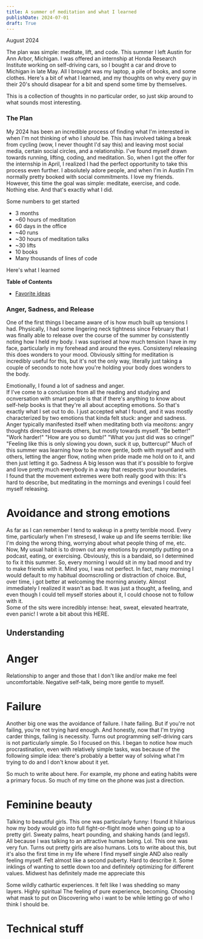 ```yaml
---
title: A summer of meditation and what I learned
publishDate: 2024-07-01
draft: True
---
```


August 2024

The plan was simple: meditate, lift, and code. 
This summer I left Austin for Ann Arbor, Michigan. 
I was offered an internship at Honda Research Institute working on self-driving cars, so I bought a car and drove to Michigan in late May.
All I brought was my laptop, a pile of books, and some clothes. 
Here's a bit of what I learned, and my thoughts on why every guy in their 20's should disapear for a bit and spend some time by themselves.

This is a collection of thoughts in no particular order, so just skip around to what sounds most interesting. 

### The Plan

My 2024 has been an incredible process of finding what I'm interested in when I'm not thinking of who I *should* be. 
This has involved taking a break from cycling (wow, I never thought I'd say this) and leaving most social media, certain social circles, and a relationship. 
I've found myself drawn towards running, lifting, coding, and meditation.
So, when I got the offer for the internship in April, I realized I had the perfect opportunity to take this process even further. 
I absolutely adore people, and when I'm in Austin I'm normally pretty booked with social commitments. 
I love my friends. 
However, this time the goal was simple: meditate, exercise, and code. 
Nothing else.
And that's exactly what I did. 

Some numbers to get started
- 3 months 
- ~60 hours of meditation
- 60 days in the office
- ~40 runs
- ~30 hours of meditation talks
- ~30 lifts
- 10 books
- Many thousands of lines of code

Here's what I learned 

**Table of Contents**
- [Favorite ideas](#favorite-ideas)


### Anger, Sadness, and Release
One of the first things I became aware of is how much built up tensions I had. 
Physically, I had some lingering neck tightness since February that I was finally able to release over the course of the summer by consistently noting how I held my body. 
I was suprised at how much tension I have in my face, particularly in my forehead and around the eyes. 
Consistenyl releasing this does wonders to your mood. 
Obviously sitting for meditation is incredibly useful for this, but it's not the only way, literally just taking a couple of seconds to note how you're holding your body does wonders to the body.  

Emotionally, I found a lot of sadness and anger.  
If I've come to a conclusion from all the reading and studying and ocnversation with smart people is that if there's anything to know about self-help books is that they're all about accepting emotions. 
So that's exactly what I set out to do.
I just accepted what I found, and it was mostly characterized by two emotions that kinda felt stuck: anger and sadness. 
Anger typically manifested itself when meditating both via meoitons: angry thoughts directed towards others, but mostly towards myself. 
"Be better!" "Work harder!" "How are you so dumb!" "What you just did was so cringe!" "Feeling like this is only slowing you down, suck it up, buttercup!"
Much of this summer was learning how to be more gentle, both with myself and with others, letting the anger flow, noting when pride made me hold on to it, and then just letting it go.
Sadness 
A big lesson was that it's possible to forgive and love pretty much everybody in a way that respects your boundaries.  
I found that the movement extremes were both really good with this: 
It's hard to describe, but meditating in the mornings and evenings I could feel myself releasing. 

# Avoidance and strong emotions
As far as I can remember I tend to wakeup in a pretty terrible mood. 
Every time, particularly when I'm stresesd, I wake up and life seems terrible: like I'm doing the wrong thing, worrying about what people thing of me, etc.
Now, 
My usual habit is to drown out any emotions by promptly putting on a podcast, eating, or exercising. 
Obviously, this is a bandaid, so I determined to fix it this summer.
So, every morning I would sit in my bad mood and try to make friends with it.
Mind you, I was not perfect. 
In fact, many morning I would default to my habitual doomscrolling or distraction of choice. 
But, over time, i got better at welcoming the morning anxiety. 
Almost immediately I realized it wasn't as bad. 
It was just a thought, a feeling, and even though I could tell myself stories about it, I could choose not to follow with it.  
Some of the sits were incredibly intense: heat, sweat, elevated heartrate, even panic! 
I wrote a bit about this HERE. 

## Understanding

# Anger
Relationship to anger and those that I don't like and/or make me feel uncomfortable. 
Negative self-talk, being more gentle to myself. 

# Failure
Another big one was the avoidance of failure. 
I hate failing. 
But if you're not failing, you're not trying hard enough. 
And honestly, now that I'm trying carder things, failing is necessity. 
Turns out programming self-driving cars is not particularly simple.
So I focused on this.
I began to notice how much procrastination, even with relatively simple tasks, was because of the following simple idea: there's probably a better way of solving what I'm trying to do and I don't know about it yet. 

So much to write about here. 
For example, my phone and eating habits were a primary focus. 
So much of my time on the phone was just a direction. 

# Feminine beauty
Talking to beautiful girls. 
This one was particularly funny: I found it hilarious how my body would go into full fight-or-flight mode when going up to a pretty girl. 
Sweaty palms, heart pounding, and shaking hands (and legs!). 
All because I was talking to an attractive human being. 
Lol. 
This one was very fun. 
Turns out pretty girls are also humans. 
Lots to write about this, but it's also the first time in my life where I find myself single AND also really feeling myself. 
Felt almost like a second puberty.
Hard to describe it. 
Some inklings of wanting to settle down too and definitely optimizing for different values. 
Midwest has definitely made me appreciate this

Some wildly cathartic experiences. 
It felt like I was shedding so many layers. 
Highly spiritual 
The feeling of pure experience, becoming. 
Choosing what mask to put on 
Discovering who i want to be while letting go of who I think I should be. 

# Technical stuff


